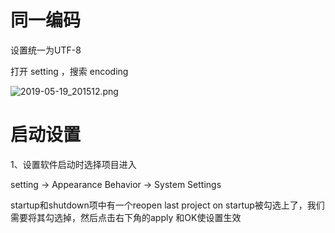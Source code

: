 

# 同一编码

设置统一为UTF-8

打开 setting ，搜索 encoding 

![2019-05-19_201512.png](E:\Job-Notes\pic\idea初始化\2019-05-19_201512.png)





# 启动设置

1、设置软件启动时选择项目进入

setting -> Appearance  Behavior  ->  System Settings

startup和shutdown项中有一个reopen last project on startup被勾选上了，我们需要将其勾选掉，然后点击右下角的apply 和OK使设置生效

